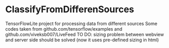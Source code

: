 # ClassifyFromDifferenSources
TensorFlowLite project for processing data from different sources
Some codes taken from github.com/tensorflow/examples and github.com/viveksb007/LiveFeed
TO DO: sizing problem between webview and server side should be solved (now it uses pre-defined sizing in html)

